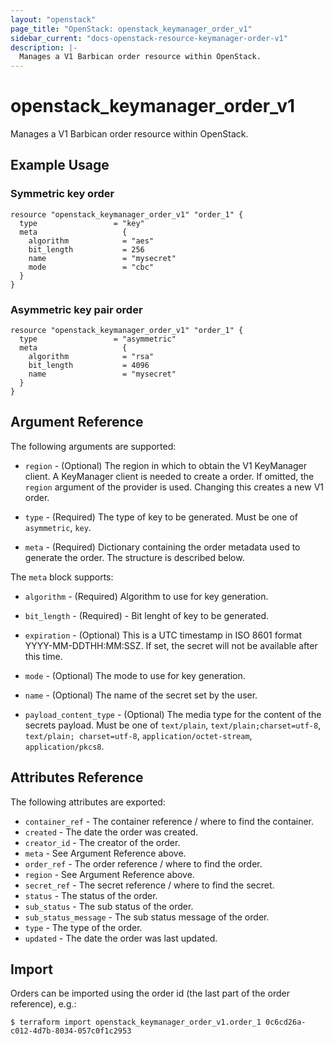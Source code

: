 ```yaml
---
layout: "openstack"
page_title: "OpenStack: openstack_keymanager_order_v1"
sidebar_current: "docs-openstack-resource-keymanager-order-v1"
description: |-
  Manages a V1 Barbican order resource within OpenStack.
---
```


# openstack\_keymanager\_order\_v1

Manages a V1 Barbican order resource within OpenStack.

## Example Usage

### Symmetric key order

```hcl
resource "openstack_keymanager_order_v1" "order_1" {
  type                 = "key"
  meta                   {
    algorithm            = "aes"
    bit_length           = 256
    name                 = "mysecret"
    mode                 = "cbc"
  }
}
```

### Asymmetric key pair order

```hcl
resource "openstack_keymanager_order_v1" "order_1" {
  type                 = "asymmetric"
  meta                   {
    algorithm            = "rsa"
    bit_length           = 4096
    name                 = "mysecret"
  }
}
```

## Argument Reference

The following arguments are supported:

* `region` - (Optional) The region in which to obtain the V1 KeyManager client.
    A KeyManager client is needed to create a order. If omitted, the
    `region` argument of the provider is used. Changing this creates a new
    V1 order.

* `type` - (Required) The type of key to be generated. Must be one of `asymmetric`, `key`.

* `meta` - (Required) Dictionary containing the order metadata used to generate the order. The structure is described below.

The `meta` block supports:

* `algorithm` - (Required) Algorithm to use for key generation.

* `bit_length` - (Required) - Bit lenght of key to be generated.

* `expiration` - (Optional) This is a UTC timestamp in ISO 8601 format YYYY-MM-DDTHH:MM:SSZ. If set, the secret will not be available after this time.

* `mode` - (Optional) The mode to use for key generation.

* `name` - (Optional) The name of the secret set by the user.

* `payload_content_type` - (Optional) The media type for the content of the secrets payload. Must be one of `text/plain`, `text/plain;charset=utf-8`, `text/plain; charset=utf-8`, `application/octet-stream`, `application/pkcs8`.

## Attributes Reference

The following attributes are exported:

* `container_ref` - The container reference / where to find the container.
* `created` - The date the order was created.
* `creator_id` - The creator of the order.
* `meta` - See Argument Reference above.
* `order_ref` - The order reference / where to find the order.
* `region` - See Argument Reference above.
* `secret_ref` - The secret reference / where to find the secret.
* `status` - The status of the order.
* `sub_status` - The sub status of the order.
* `sub_status_message` - The sub status message of the order.
* `type` - The type of the order.
* `updated` - The date the order was last updated.

## Import

Orders can be imported using the order id (the last part of the order reference), e.g.:

```
$ terraform import openstack_keymanager_order_v1.order_1 0c6cd26a-c012-4d7b-8034-057c0f1c2953
```
